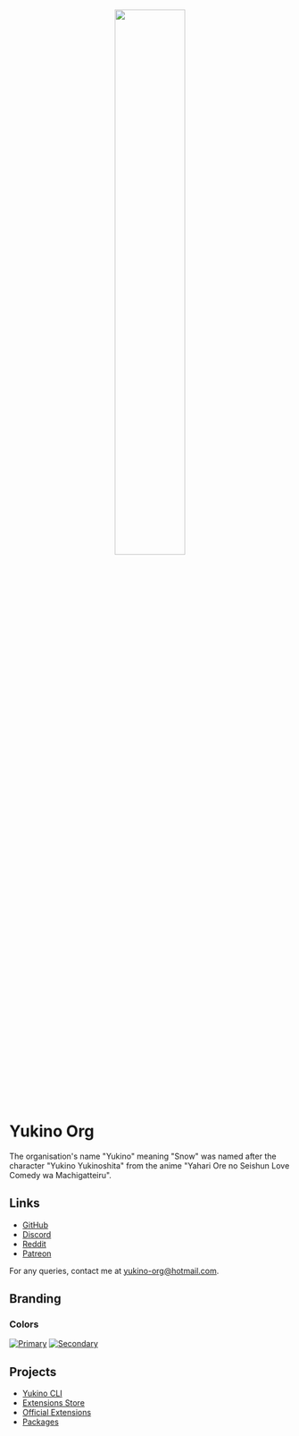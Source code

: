 <br />

<p align="center">
    <img src="https://raw.githubusercontent.com/yukino-org/media/main/gh-banner.png" width="50%">
</p>

# Yukino Org

The organisation's name "Yukino" meaning "Snow" was named after the character "Yukino Yukinoshita" from the anime "Yahari Ore no Seishun Love Comedy wa Machigatteiru".

## Links

<!-- -   Website: https://yukino-app.github.io (Unavailable) -->
<!-- -   User guide: https://yukino-app.github.io/guides (Unavailable) -->

-   [GitHub](https://github.com/yukino-org)
-   [Discord](https://discord.gg/dUHbfHNUmE)
-   [Reddit](https://www.reddit.com/r/yukino_org)
-   [Patreon](https://patreon.com/yukino_org)

For any queries, contact me at [yukino-org@hotmail.com](mailto:yukino-org@hotmail.com).

## Branding

### Colors

[![Primary](https://img.shields.io/badge/Primary-%236366F1-white.svg?style=flat&color=6366F1)](https://img.shields.io/badge/Indigo-%236366F1-white.svg?color=6366F1) [![Secondary](https://img.shields.io/badge/Secondary-%2318181b-white.svg?style=flat&color=18181b)](https://img.shields.io/badge/Indigo-%236366F1-white.svg?color=6366F1)

## Projects

-   [Yukino CLI](https://github.com/yukino-org/yukino-cli)
-   [Extensions Store](https://github.com/yukino-org/extensions-store)
-   [Official Extensions](https://github.com/yukino-org/official-extensions)
-   [Packages](https://github.com/yukino-org/packages)
